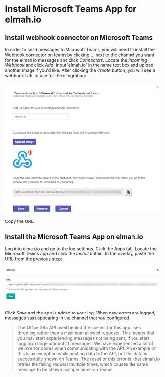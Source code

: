 # Install Microsoft Teams App for elmah.io

## Install webhook connector on Microsoft Teams

In order to send messages to Microsoft Teams, you will need to install the Webhook connector on teams by clicking ... next to the channel you want for the elmah.io messages and click *Connectors*. Locate the *Incoming Webhook* and click *Add*. Input 'elmah.io' in the name text box and upload another image if you'd like. After clicking the *Create* button, you will see a webhook URL to use for the integration:

![Webhook URL](images/teams_webhook.png)

Copy the URL.

## Install the Microsoft Teams App on elmah.io

Log into elmah.io and go to the log settings. Click the Apps tab. Locate the Microsoft Teams app and click the *Install* button. In the overlay, paste the URL from the previous step:

![Install Microsoft Teams app](images/teams_installapp.png)

Click *Save* and the app is added to your log. When new errors are logged, messages start appearing in the channel that you configured.

> The Office 365 API used behind the scenes for this app uses throttling rather than a maximum allowed requests. This means that you may start experiencing messages not being sent, if you start logging a large amount of messages. We have experienced a lot of weird error codes when communicating with the API. An example of this is an exception while posting data to the API, but the data is successfully shown on Teams. The result of this error is, that elmah.io retries the failing request multiple times, which causes the same message to be shown multiple times on Teams.
